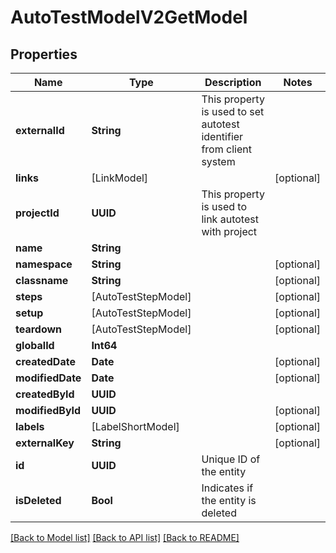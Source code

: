 # AutoTestModelV2GetModel

## Properties
Name | Type | Description | Notes
------------ | ------------- | ------------- | -------------
**externalId** | **String** | This property is used to set autotest identifier from client system | 
**links** | [LinkModel] |  | [optional] 
**projectId** | **UUID** | This property is used to link autotest with project | 
**name** | **String** |  | 
**namespace** | **String** |  | [optional] 
**classname** | **String** |  | [optional] 
**steps** | [AutoTestStepModel] |  | [optional] 
**setup** | [AutoTestStepModel] |  | [optional] 
**teardown** | [AutoTestStepModel] |  | [optional] 
**globalId** | **Int64** |  | 
**createdDate** | **Date** |  | [optional] 
**modifiedDate** | **Date** |  | [optional] 
**createdById** | **UUID** |  | 
**modifiedById** | **UUID** |  | [optional] 
**labels** | [LabelShortModel] |  | [optional] 
**externalKey** | **String** |  | [optional] 
**id** | **UUID** | Unique ID of the entity | 
**isDeleted** | **Bool** | Indicates if the entity is deleted | 

[[Back to Model list]](../README.md#documentation-for-models) [[Back to API list]](../README.md#documentation-for-api-endpoints) [[Back to README]](../README.md)


